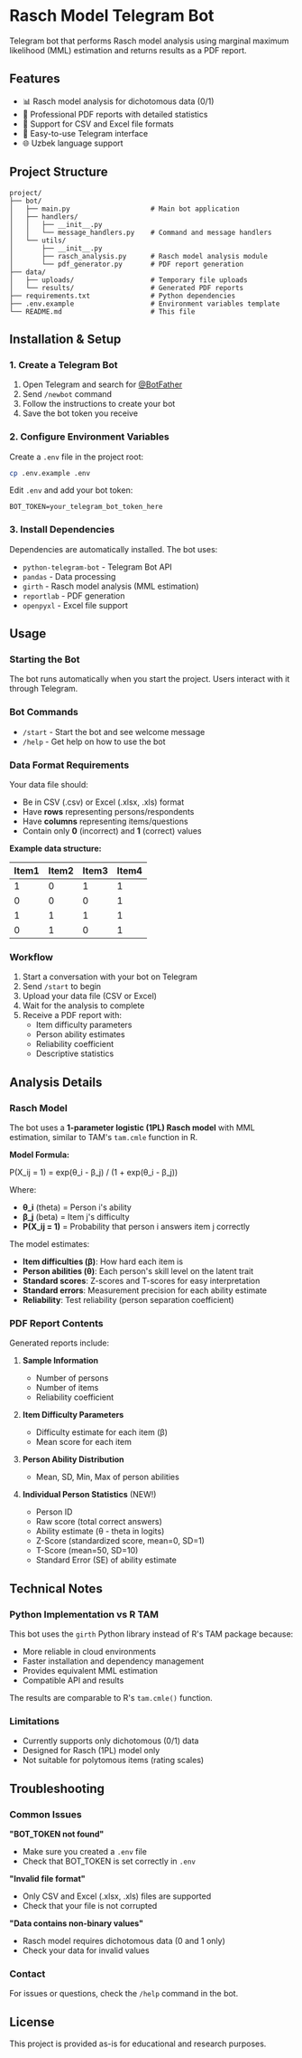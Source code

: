 # Rasch Model Telegram Bot

Telegram bot that performs Rasch model analysis using marginal maximum likelihood (MML) estimation and returns results as a PDF report.

## Features

- 📊 Rasch model analysis for dichotomous data (0/1)
- 📄 Professional PDF reports with detailed statistics
- 🔄 Support for CSV and Excel file formats
- 📱 Easy-to-use Telegram interface
- 🌐 Uzbek language support

## Project Structure

```
project/
├── bot/
│   ├── main.py                    # Main bot application
│   ├── handlers/
│   │   ├── __init__.py
│   │   └── message_handlers.py    # Command and message handlers
│   └── utils/
│       ├── __init__.py
│       ├── rasch_analysis.py      # Rasch model analysis module
│       └── pdf_generator.py       # PDF report generation
├── data/
│   ├── uploads/                   # Temporary file uploads
│   └── results/                   # Generated PDF reports
├── requirements.txt               # Python dependencies
├── .env.example                   # Environment variables template
└── README.md                      # This file
```

## Installation & Setup

### 1. Create a Telegram Bot

1. Open Telegram and search for [@BotFather](https://t.me/botfather)
2. Send `/newbot` command
3. Follow the instructions to create your bot
4. Save the bot token you receive

### 2. Configure Environment Variables

Create a `.env` file in the project root:

```bash
cp .env.example .env
```

Edit `.env` and add your bot token:

```
BOT_TOKEN=your_telegram_bot_token_here
```

### 3. Install Dependencies

Dependencies are automatically installed. The bot uses:
- `python-telegram-bot` - Telegram Bot API
- `pandas` - Data processing
- `girth` - Rasch model analysis (MML estimation)
- `reportlab` - PDF generation
- `openpyxl` - Excel file support

## Usage

### Starting the Bot

The bot runs automatically when you start the project. Users interact with it through Telegram.

### Bot Commands

- `/start` - Start the bot and see welcome message
- `/help` - Get help on how to use the bot

### Data Format Requirements

Your data file should:
- Be in CSV (.csv) or Excel (.xlsx, .xls) format
- Have **rows** representing persons/respondents
- Have **columns** representing items/questions
- Contain only **0** (incorrect) and **1** (correct) values

**Example data structure:**

| Item1 | Item2 | Item3 | Item4 |
|-------|-------|-------|-------|
| 1     | 0     | 1     | 1     |
| 0     | 0     | 0     | 1     |
| 1     | 1     | 1     | 1     |
| 0     | 1     | 0     | 1     |

### Workflow

1. Start a conversation with your bot on Telegram
2. Send `/start` to begin
3. Upload your data file (CSV or Excel)
4. Wait for the analysis to complete
5. Receive a PDF report with:
   - Item difficulty parameters
   - Person ability estimates
   - Reliability coefficient
   - Descriptive statistics

## Analysis Details

### Rasch Model

The bot uses a **1-parameter logistic (1PL) Rasch model** with MML estimation, similar to TAM's `tam.cmle` function in R.

**Model Formula:**

P(X_ij = 1) = exp(θ_i - β_j) / (1 + exp(θ_i - β_j))

Where:
- **θ_i** (theta) = Person i's ability
- **β_j** (beta) = Item j's difficulty
- **P(X_ij = 1)** = Probability that person i answers item j correctly

The model estimates:
- **Item difficulties (β)**: How hard each item is
- **Person abilities (θ)**: Each person's skill level on the latent trait
- **Standard scores**: Z-scores and T-scores for easy interpretation
- **Standard errors**: Measurement precision for each ability estimate
- **Reliability**: Test reliability (person separation coefficient)

### PDF Report Contents

Generated reports include:

1. **Sample Information**
   - Number of persons
   - Number of items
   - Reliability coefficient

2. **Item Difficulty Parameters**
   - Difficulty estimate for each item (β)
   - Mean score for each item

3. **Person Ability Distribution**
   - Mean, SD, Min, Max of person abilities

4. **Individual Person Statistics** (NEW!)
   - Person ID
   - Raw score (total correct answers)
   - Ability estimate (θ - theta in logits)
   - Z-Score (standardized score, mean=0, SD=1)
   - T-Score (mean=50, SD=10)
   - Standard Error (SE) of ability estimate

## Technical Notes

### Python Implementation vs R TAM

This bot uses the `girth` Python library instead of R's TAM package because:
- More reliable in cloud environments
- Faster installation and dependency management
- Provides equivalent MML estimation
- Compatible API and results

The results are comparable to R's `tam.cmle()` function.

### Limitations

- Currently supports only dichotomous (0/1) data
- Designed for Rasch (1PL) model only
- Not suitable for polytomous items (rating scales)

## Troubleshooting

### Common Issues

**"BOT_TOKEN not found"**
- Make sure you created a `.env` file
- Check that BOT_TOKEN is set correctly in `.env`

**"Invalid file format"**
- Only CSV and Excel (.xlsx, .xls) files are supported
- Check that your file is not corrupted

**"Data contains non-binary values"**
- Rasch model requires dichotomous data (0 and 1 only)
- Check your data for invalid values

### Contact

For issues or questions, check the `/help` command in the bot.

## License

This project is provided as-is for educational and research purposes.
